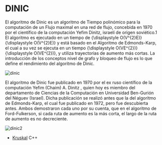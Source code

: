 # DINIC
El algoritmo de Dinic es un algoritmo de Tiempo polinómico para la computación de un Flujo maximal en una red de flujo, concebida en 1970 por el científico de la computación Yefim Dinitz, israelí de origen soviético.1​ El algoritmo es ejecutado en un tiempo de {\displaystyle O(V^{2}E)}{\displaystyle O(V^{2}E)} y está basado en el Algoritmo de Edmonds-Karp, el cual a su vez se ejecuta en un tiempo {\displaystyle O(VE^{2})}{\displaystyle O(VE^{2})}, y utiliza trayectorias de aumento más cortas. La introducción de los conceptos nivel de grafo y bloqueo de flujo es lo que define el rendimiento del algoritmo de Dinic.

![dinic](https://encrypted-tbn0.gstatic.com/images?q=tbn:ANd9GcTZ-yisoekqmKK9-jJxiLxjOU_anCxALP6a1g&usqp=CAU)

El algoritmo de Dinic fue publicado en 1970 por el ex ruso científico de la computación Yefim (Chaim) A. Dinitz , quien hoy es miembro del departamento de Ciencias de la Computación en Universidad Ben-Gurión del Néguev (Israel). Dicha publicación se realizó antes que la del algoritmo de Edmonds-Karp, el cual fue publicado en 1972, pero fue descubierta antes. Ambos demostraron cada uno por su cuenta, que en el algoritmo de Ford-Fulkerson, si cada ruta de aumento es la más corta, el largo de la ruta de aumento es no decreciente.

![dinic2](https://iq.opengenus.org/content/images/2018/05/dinic.jpg)


-  [Kruskal](https://github.com/camgany/Algoritmica_2/blob/main/algoritmos/Teoria_Grafos/Dinic/dinic.cpp) C++
